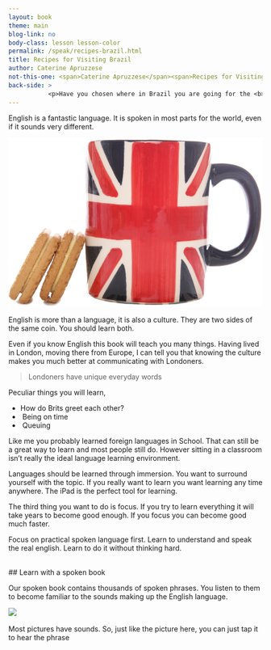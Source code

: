 ```yaml
---
layout: book
theme: main
blog-link: no
body-class: lesson lesson-color
permalink: /speak/recipes-brazil.html
title: Recipes for Visiting Brazil
author: Caterine Apruzzese
not-this-one: <span>Caterine Apruzzese</span><span>Recipes for Visiting Brazil</span>
back-side: >
           <p>Have you chosen where in Brazil you are going for the <b>World Cup</b>?<br><br>Each of the hosting cities are unique and a very different experience from what you are used to.<br><br>From North to South, you'll experience different landscapes, weather, food, and music. Only one thing remains the same: The passion for football.<br><br>	* Football is more than a sport.<br>* Football unifies a nation.<br>* Watching football people experience moments of joy and excitement.<br><br>And this is what I want you to experience: The best of Brazil.<br><br>I've cooked up this book of language, culture and travel advice to help you as a first time visitor.<br><br>In this Spoken Book, I'll take you on a visit to a Brazilian buffet restaurant, I'll show you the culture of haggling, You'll know 10 things you shouldn't forget to bring, and I'll teach you the essential words for ordering in a restaurant. Without them you'll be ignored.<br><br>To finish off, no matter what city you're visiting, I'll make sure you know how to make the most out of it.	</p>
---
```


English is a fantastic language. It is spoken in most parts for the world, even if it sounds very different.

<img class="right-side" src="/assets/english-cup.jpg" onclick="Resolver('page::player::').setSrc('/assets/copper-likes-cuppa.mp3'); Resolver('page::player::').play();">

English is more than a language, it is also a culture. They are two sides of the same coin. You should learn both.

Even if you know English this book will teach you many things.
Having lived in London, moving there from Europe, I can tell you that knowing the culture makes you much better at communicating with Londoners.

<blockquote>Londoners have unique everyday words</blockquote>

Peculiar things you will learn,

* How do Brits greet each other?​
*  Being on time
* ​ Queuing​  

Like me you probably learned foreign languages in School. That can still be a great way to learn and most people still do. However sitting in a classroom isn’t really the ideal language learning environment.

Languages should be learned through immersion. You want to surround yourself with the topic. 
If you really want to learn you want learning any time anywhere.
The iPad is the perfect tool for learning.


The third thing you want to do is focus. If you try to learn everything it will take years to become good enough. If you focus you can become good much faster.

Focus on practical spoken language first. Learn to understand and speak the real english. 
Learn to do it without thinking hard.


<br class="column">
## Learn with a spoken book

Our spoken book contains thousands of spoken phrases. 
You listen to them to become familiar to the sounds making up the English language.

<img class="right-side" src="/assets/book-glasses.jpg" onclick="Resolver('page::player::').setSrc('/assets/i-dont-eat-nuts.mp3'); Resolver('page::player::').play();">

Most pictures have sounds. So, just like the picture here, you can just tap it to hear the phrase

